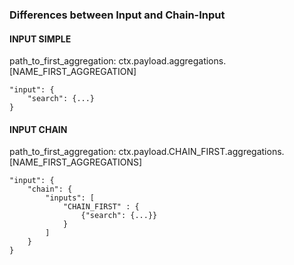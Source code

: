 ### Differences between Input and Chain-Input

#### INPUT SIMPLE
path_to_first_aggregation: ctx.payload.aggregations.[NAME_FIRST_AGGREGATION]
```
"input": {
	"search": {...}
}
```

#### INPUT CHAIN

path_to_first_aggregation: ctx.payload.CHAIN_FIRST.aggregations.[NAME_FIRST_AGGREGATIONS]

```
"input": {
	"chain": {
		"inputs": [
			"CHAIN_FIRST" : {
				{"search": {...}}
			}
		]
	}
}
```

